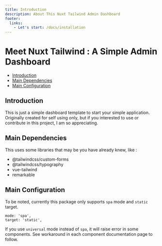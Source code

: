 ```yaml
---
title: Introduction
description: About This Nuxt Tailwind Admin Dashboard
footer:
  links:
    - Let's start: /docs/installation
---
```


# Meet Nuxt Tailwind : A Simple Admin Dashboard

- [Introduction](#introduction)
- [Main Dependencies](#main-dependencies)
- [Main Configuration](#main-configuration)

<a name="introduction"></a>
## Introduction
This is just a simple dashboard template to start your simple application.
Originally created for self using only, but if you interested to use or contribute in this project, I am so appreciating.

<a name="main-dependencies"></a>
## Main Dependencies
This uses some libraries that may be you have already knew, like :
- @tailwindcss/custom-forms
- @tailwindcss/typography
- vue-tailwind
- remarkable

<a name="main-configuration"></a>
## Main Configuration
To be noted, currently this package only supports `spa` mode and `static` target.
``` [nuxt.config.js]
mode: 'spa',
target: 'static',
```
If you use `universal` mode instead of `spa`, it will raise error in some components.
See workaround in each component documentation page to follow.







